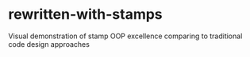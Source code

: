 # rewritten-with-stamps
Visual demonstration of stamp OOP excellence comparing to traditional code design approaches
